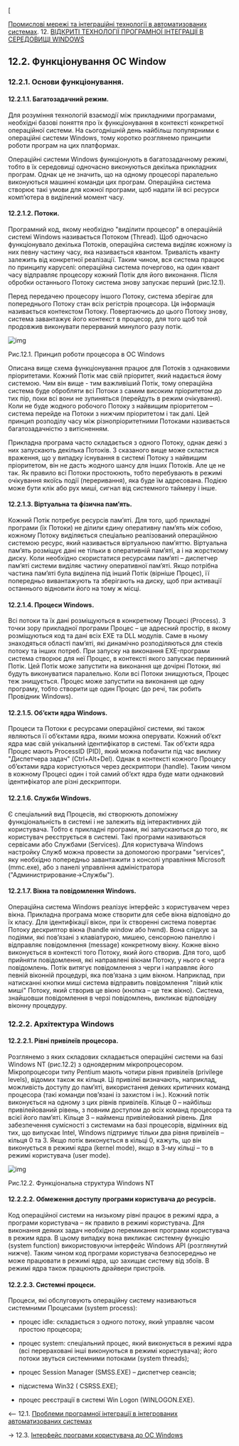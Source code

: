 [

[Промислові мережі та інтеграційні технології в автоматизованих системах](README.md). 12. [ВІДКРИТІ ТЕХНОЛОГІЇ ПРОГРАМНОЇ ІНТЕГРАЦІЇ В СЕРЕДОВИЩІ WINDOWS](12.md) 

## 12.2. Функціонування ОС Window

### 12.2.1. Основи функціонування.

#### 12.2.1.1. Багатозадачний режим. 

Для розуміння технологій взаємодії між прикладними програмами, необхідні базові поняття про їх функціонування в контексті конкретної операційної системи. На сьогоднішній день найбільш популярними є операційні системи Windows, тому коротко розглянемо принципи роботи програм на цих платформах. 

Операційні системи Windows функціонують в багатозадачному режимі, тобто в їх середовищі одночасно виконуються декілька прикладних програм. Однак це не значить, що на одному процесорі паралельно виконуються машинні команди цих програм. Операційна система створює такі умови для кожної програми, щоб надати їй всі ресурси комп’ютера в виділений момент часу.

#### 12.2.1.2. Потоки. 

Програмний код, якому необхідно "виділити процесор" в операційній системі Windows називається Потоком (Thread). Щоб одночасно функціонувало декілька Потоків, операційна система виділяє кожному із них певну частину часу, яка називається квантом. Тривалість кванту залежить від конкретної реалізації. Таким чином, вся система працює по принципу каруселі: операційна система почергово, на один квант часу відправляє процесору кожний Потік для його виконання. Після обробки останнього Потоку система знову запускає перший (рис.12.1). 

Перед передачею процесору іншого Потоку, система зберігає для попереднього Потоку стан всіх регістрів процесора. Ця інформація називається контекстом Потоку. Повертаючись до цього Потоку знову, система завантажує його контекст в процесор, для того щоб той продовжив виконувати перерваний минулого разу потік.

![img](media12/12_1.png)

Рис.12.1. Принцип роботи процесора в ОС Windows

Описана вище схема функціонування працює для Потоків з однаковими пріоритетами. Кожний Потік має свій пріоритет, який надається йому системою. Чим він вище - тим важливіший Потік, тому операційна система буде обробляти всі Потоки з самим високим пріоритетом до тих пір, поки всі вони не зупиняться (перейдуть в режим очікування). Коли не буде жодного робочого Потоку з найвищим пріоритетом – система перейде на Потоки з нижчим пріоритетом і так далі. Цей принцип розподілу часу між різнопріоритетними Потоками називається багатозадачністю з витісненням. 

Прикладна програма часто складається з одного Потоку, однак деякі з них запускають декілька Потоків. З сказаного вище може скластися враження, що у випадку існування в системі Потоку з найвищим пріоритетом, він не дасть жодного шансу для інших Потоків. Але це не так. Як правило всі Потоки простоюють, тобто перебувають в режимі очікування якоїсь події (переривання), яка буде їм адресована. Подією може бути клік або рух миші, сигнал від системного таймеру і інше. 

#### 12.2.1.3. Віртуальна та фізична пам’ять. 

Кожний Потік потребує ресурсів пам’яті. Для того, щоб прикладні програми (їх Потоки) не ділили єдину оперативну пам’ять між собою, кожному Потоку виділяється спеціально реалізований операційною системою ресурс, який називається віртуальною пам’яттю. Віртуальна пам’ять розміщує дані не тільки в оперативній пам’яті, а і на жорсткому диску. Коли необхідно скористатися ресурсами пам’яті – диспетчер пам’яті системи виділяє частину оперативної пам’яті. Якщо потрібна частина пам’яті була виділена під інший Потік (вірніше Процес), її попередньо вивантажують та зберігають на диску, щоб при активації останнього відновити його на тому ж місці. 

#### 12.2.1.4. Процеси Windows. 

Всі потоки та їх дані розміщуються в конкретному Процесі (Process). З точки зору прикладної програми Процес – це адресний простір, в якому розміщуються код та дані всіх EXE та DLL модулів. Саме в ньому знаходяться області пам’яті, які динамічно розподіляються для стеків потоку та інших потреб. При запуску на виконання EXE-програми система створює для неї Процес, в контексті якого запускає первинний Потік. Цей Потік може запустити на виконання ще дочірні Потоки, які будуть виконуватися паралельно. Коли всі Потоки знищуються, Процес теж знищується. Процес може запустити на виконання ще одну програму, тобто створити ще один Процес (до речі, так робить Провідник Windows). 

#### 12.2.1.5. Об’єкти ядра Windows. 

Процеси та Потоки є ресурсами операційної системи, які також являються її об’єктами ядра, якими можна оперувати. Кожний об’єкт ядра має свій унікальний ідентифікатор в системі. Так об’єкти ядра Процес мають ProcessID (PID), який можна побачити під час виклику "Диспетчера задач" (Ctrl+Alt+Del). Однак в контексті кожного Процесу об’єктами ядра користуються через дескриптори (handle). Таким чином в кожному Процесі один і той самий об’єкт ядра буде мати однаковий ідентифікатор але різні дескриптори.

#### 12.2.1.6. Служби Windows. 

Є спеціальний вид Процесів, які створюють допоміжну функціональність в системі і не залежить від інтерактивних дій користувача. Тобто є прикладні програми, які запускаються до того, як користувач реєструється в системі. Такі програми називаються сервісами або Службами (Services). Для користувача Windows настройку Служб можна провести за допомогою програми "services", яку необхідно попередньо завантажити з консолі управління Microsoft (mmc.exe), або з панелі управління адміністратора ("Администрирование->Службы"). 

#### 12.2.1.7. Вікна та повідомлення Windows. 

Операційна система Windows реалізує інтерфейс з користувачем через вікна. Прикладна програма може створити для себе вікна відповідно до їх класу. Для ідентифікації вікон, при їх створенні система повертає Потоку дескриптор вікна (handle window або hwnd). Вона слідкує за подіями, які пов’язані з клавіатурою, мишею, сенсорною панеллю і відправляє повідомлення (message) конкретному вікну. Кожне вікно виконується в контексті того Потоку, який його створив. Для того, щоб прийняти повідомлення, які направлені вікнам Потоку, у нього є черга повідомлень. Потік витягує повідомлення з черги і направляє його певній віконній процедурі, яка пов’язана з цим вікном. Наприклад, при натисканні кнопки миші система відправить повідомлення "лівий клік миші" Потоку, який створив це вікно (кнопка – це теж вікно). Система, знайшовши повідомлення в черзі повідомлень, викликає відповідну віконну процедуру.

### 12.2.2. Архітектура Windows

#### 12.2.2.1. Рівні привілеїв процесора. 

Розглянемо з яких складових складається операційні системи на базі Windows NT (рис.12.2) з одноядерним мікропроцесором. Мікропроцесори типу Pentium мають чотири рівня привілеїв (privilege levels), відомих також як кільця. Ці привілеї визначають, наприклад, можливість доступу до пам’яті, використання деяких критичних команд процесора (такі команди пов’язані із захистом і ін.). Кожний потік виконується на одному з цих рівнів привілеїв. Кільце 0 – найбільш привілейований рівень, з повним доступом до всіх команд процесора та всієї його пам’яті. Кільце 3 – найменш привілейований рівень. Для забезпечення сумісності з системами на базі процесорів, відмінних від тих, що випускає Intel, Windows підтримує тільки два рівня привілеїв – кільця 0 та 3. Якщо потік виконується в кільці 0, кажуть,  що він виконується в режимі ядра (kernel mode), якщо в 3-му кільці – то в режимі користувача (user mode). 

 ![img](media12/12_2.png)

Рис.12.2. Функціональна структура Windows NT

#### 12.2.2.2. Обмеження доступу програми користувача до ресурсів. 

Код операційної системи на низькому рівні працює в режимі ядра, а програми користувача – як правило в режимі користувача. Для виконання деяких задач необхідно перемикання програми користувача в режим ядра. В цьому випадку вона викликає системну функцію (system function) використовуючи інтерфейс Windows API (розглянутий нижче). Таким чином код програми користувача безпосередньо не може працювати в режимі ядра, що захищає систему від збоїв. В режимі ядра також працюють драйвери пристроїв.

#### 12.2.2.3. Системні процеси. 

Процеси, які обслуговують операційну систему називаються системними Процесами (system process):

-    процес idle: складається з одного потоку, який управляє часом простою процесора;

-    процес system: спеціальний процес, який виконується в режимі ядра (всі перераховані інші виконуються в режимі користувача); його потоки звуться системними потоками (system threads);

-    процес Session Manager (SMSS.EXE) – диспетчер сеансів;

-    підсистема Win32 ( CSRSS.EXE);

-    процес реєстрації в системі Win Logon (WINLOGON.EXE).



<-- 12.1. [Проблеми програмної інтеграції в інтегрованих автоматизованих системах](12_1.md) 

-> 12.3. [Інтерфейс програми користувача до ОС Windows](12_3.md)  
